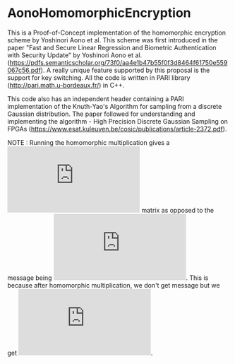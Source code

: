 # AonoHomomorphicEncryption
This is a Proof-of-Concept implementation of the homomorphic encryption scheme by Yoshinori Aono et al. This scheme was first introduced in the paper  "Fast and Secure Linear Regression and Biometric Authentication with Security Update" by Yoshinori Aono et al. (https://pdfs.semanticscholar.org/73f0/aa4e1b47b55f0f3d8464f61750e559067c56.pdf). A really unique feature supported by this proposal is the support for key switching. All the code is written in PARI library (http://pari.math.u-bordeaux.fr/) in C++.

This code also has an independent header containing a PARI implementation of the Knuth-Yao's Algorithm for sampling from a discrete Gaussian distribution. The paper followed for understanding and implementing the algorithm - High Precision Discrete Gaussian Sampling on FPGAs (https://www.esat.kuleuven.be/cosic/publications/article-2372.pdf).

NOTE : Running the homomorphic multiplication gives a ![equation](http://latex.codecogs.com/gif.latex?%24l*l%24) matrix as opposed to the message being ![equation](http://latex.codecogs.com/gif.latex?%241*l%24). This is because after homomorphic multiplication, we don't get message but we get ![equation](http://latex.codecogs.com/gif.latex?%24m%5ET*m%24).
